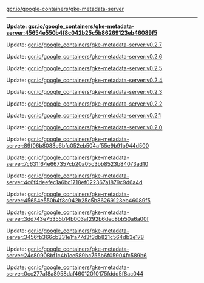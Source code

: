 [gcr.io/google-containers/gke-metadata-server](https://hub.docker.com/r/cruse/gke-metadata-server/tags/) 

----
**Update: [gcr.io/google_containers/gke-metadata-server:45654e550b4f8c042b25c5b86269123eb46089f5](https://hub.docker.com/r/cruse/gke-metadata-server/tags/)**

Update: [gcr.io/google_containers/gke-metadata-server:v0.2.7](https://hub.docker.com/r/cruse/gke-metadata-server/tags/)

Update: [gcr.io/google_containers/gke-metadata-server:v0.2.6](https://hub.docker.com/r/cruse/gke-metadata-server/tags/)

Update: [gcr.io/google_containers/gke-metadata-server:v0.2.5](https://hub.docker.com/r/cruse/gke-metadata-server/tags/)

Update: [gcr.io/google_containers/gke-metadata-server:v0.2.4](https://hub.docker.com/r/cruse/gke-metadata-server/tags/)

Update: [gcr.io/google_containers/gke-metadata-server:v0.2.3](https://hub.docker.com/r/cruse/gke-metadata-server/tags/)

Update: [gcr.io/google_containers/gke-metadata-server:v0.2.2](https://hub.docker.com/r/cruse/gke-metadata-server/tags/)

Update: [gcr.io/google_containers/gke-metadata-server:v0.2.1](https://hub.docker.com/r/cruse/gke-metadata-server/tags/)

Update: [gcr.io/google_containers/gke-metadata-server:v0.2.0](https://hub.docker.com/r/cruse/gke-metadata-server/tags/)

Update: [gcr.io/google_containers/gke-metadata-server:89f06b8083c6bfc052eb504af55e9b91b944d500](https://hub.docker.com/r/cruse/gke-metadata-server/tags/)

Update: [gcr.io/google_containers/gke-metadata-server:7c631f64e667357cb20a05c3bb8523b84073ad10](https://hub.docker.com/r/cruse/gke-metadata-server/tags/)

Update: [gcr.io/google_containers/gke-metadata-server:4c6f4deefec1a6bc1718ef022367a1879c9d6a4d](https://hub.docker.com/r/cruse/gke-metadata-server/tags/)

Update: [gcr.io/google_containers/gke-metadata-server:45654e550b4f8c042b25c5b86269123eb46089f5](https://hub.docker.com/r/cruse/gke-metadata-server/tags/)

Update: [gcr.io/google_containers/gke-metadata-server:3dd743e75355b14b003af292b6dec8bb50a6a00f](https://hub.docker.com/r/cruse/gke-metadata-server/tags/)

Update: [gcr.io/google_containers/gke-metadata-server:3456fb366cb331e1fa77d3f3db821c564db3e178](https://hub.docker.com/r/cruse/gke-metadata-server/tags/)

Update: [gcr.io/google_containers/gke-metadata-server:24c80908bf1c4b1ce589bc755b6f05904fc589b6](https://hub.docker.com/r/cruse/gke-metadata-server/tags/)

Update: [gcr.io/google_containers/gke-metadata-server:0cc277a18a8958daf46012010175fddd5f8ac044](https://hub.docker.com/r/cruse/gke-metadata-server/tags/)

